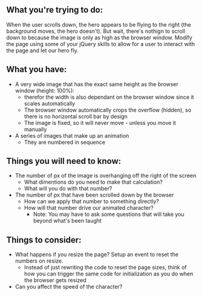## What you're trying to do:
When the user scrolls down, the hero appears to be flying to the right (the background moves, the hero doesn't).
But wait, there's nothign to scroll down to because the image is only as high as the browser window.
Modify the page using some of your jQuery skills to allow for a user to interact with the page and let our hero fly.


## What you have:
- A very wide image that has the exact same height as the browser window (height: 100%):
	- therefor the width is also dependant on the browser window since it scales automatically
	- The browser window automatically crops the overflow (hidden), so there is no horizontal scroll bar by design
	- The image is fixed, so it will never move - unless you move it manually
- A series of images that make up an animation
	- They are numbered in sequence


## Things you will need to know:
- The number of px of the image is overhanging off the right of the screen
	- What dimentions do you need to make that calculation?
	- What will you do with that number?
- The number of px that have been scrolled down by the browser
	- How can we apply that number to something directly?
	- How will that number drive our animated character?
		- Note: You may have to ask some questions that will take you beyond what's been taught


## Things to consider:
- What happens if you resize the page? Setup an event to reset the numbers on resize.
	- Instead of just rewriting the code to reset the page sizes, think of how you can trigger the same code for initialization as you do when the browser gets resized
- Can you affect the speed of the character?

